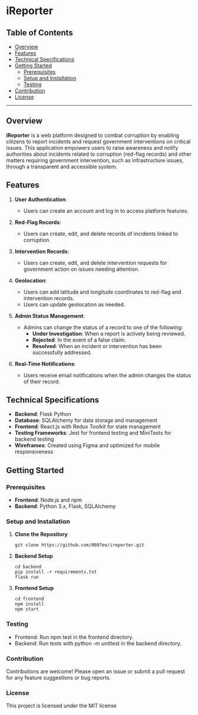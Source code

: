 # iReporter

## Table of Contents
- [Overview](#overview)
- [Features](#features)
- [Technical Specifications](#technical-specifications)
- [Getting Started](#getting-started)
  - [Prerequisites](#prerequisites)
  - [Setup and Installation](#setup-and-installation)
  - [Testing](#testing)
- [Contribution](#contribution)
- [License](#license)

---

## Overview
**iReporter** is a web platform designed to combat corruption by enabling citizens to report incidents and request government interventions on critical issues. This application empowers users to raise awareness and notify authorities about incidents related to corruption (red-flag records) and other matters requiring government intervention, such as infrastructure issues, through a transparent and accessible system.

## Features

1. **User Authentication**:
   - Users can create an account and log in to access platform features.

2. **Red-Flag Records**:
   - Users can create, edit, and delete records of incidents linked to corruption.

3. **Intervention Records**:
   - Users can create, edit, and delete intervention requests for government action on issues needing attention.

4. **Geolocation**:
   - Users can add latitude and longitude coordinates to red-flag and intervention records.
   - Users can update geolocation as needed.

5. **Admin Status Management**:
   - Admins can change the status of a record to one of the following:
     - **Under Investigation**: When a report is actively being reviewed.
     - **Rejected**: In the event of a false claim.
     - **Resolved**: When an incident or intervention has been successfully addressed.

6. **Real-Time Notifications**:
   - Users receive email notifications when the admin changes the status of their record.

## Technical Specifications
- **Backend**: Flask Python
- **Database**: SQLAlchemy for data storage and management
- **Frontend**: React.js with Redux Toolkit for state management
- **Testing Frameworks**: Jest for frontend testing and MiniTests for backend testing
- **Wireframes**: Created using Figma and optimized for mobile responsiveness

## Getting Started

### Prerequisites
- **Frontend**: Node.js and npm
- **Backend**: Python 3.x, Flask, SQLAlchemy

### Setup and Installation

1. **Clone the Repository**
   ```
   git clone https://github.com/0097eo/ireporter.git
   ```
2. **Backend Setup**
   ```
   cd backend
   pip install -r requirements.txt
   flask run
   ```

3. **Frontend Setup**
   ```
   cd frontend
   npm install
   npm start
   ```
### Testing
- Frontend: Run npm test in the frontend directory.
- Backend: Run tests with python -m unittest in the backend directory.

### Contribution
Contributions are welcome! Please open an issue or submit a pull request for any feature suggestions or bug reports.

### License
This project is licensed under the MIT license
